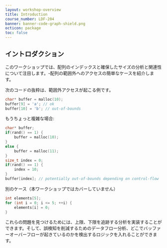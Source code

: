 ```yaml
---
layout: workshop-overview
title: Introduction
course_number: LDF-204
banner: banner-code-graph-shield.png
octicon: package
toc: false
---
```


## イントロダクション

このワークショップでは、配列のインデックスと確保したサイズの分析と関連性について注目します。-配列の範囲外へのアクセスの簡単なケースを紹介します。

次のコードの抜粋は、範囲外アクセスが起こる例です。

```cpp
char* buffer = malloc(10);
buffer[9] = 'a'; // ok
buffer[10] = 'b'; // out-of-bounds
```

もうちょっと複雑な場合:

```cpp
char* buffer;
if(rand() == 1) {
    buffer = malloc(10);
}
else {
    buffer = malloc(11);
}
size_t index = 0;
if(rand() == 1) {
    index = 10;
}
buffer[index]; // potentially out-of-bounds depending on control-flow
```

別のケース（本ワークショップではカバーしていません）

```cpp
int elements[5];
for (int i = 0; i <= 5; ++i) {
    elements[i] = 0;
}
```

これらの問題を見つけるためには、上限、下限を追跡する分析を実装することができます。そして、誤検知を削減するためのデータフロー分析、どこでバッファーオーバーフローが起きているのかを検出するロジックを入れることができます。
